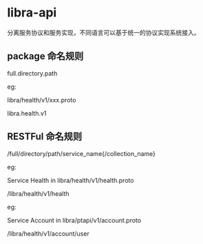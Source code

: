 # libra-api

分离服务协议和服务实现，不同语言可以基于统一的协议实现系统接入。

## package 命名规则

full.directory.path

eg:

libra/health/v1/xxx.proto

libra.health.v1

## RESTFul 命名规则

/full/directory/path/service_name{/collection_name}

eg:

Service Health in libra/health/v1/health.proto

/libra/health/v1/health

eg:

Service Account in libra/ptapi/v1/account.proto

/libra/health/v1/account/user

